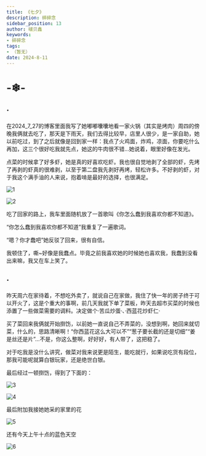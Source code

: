 ```yaml
---
title: 《七夕》
description: 碎碎念
sidebar_position: 13
author: 啵贝鑫
keywords:
- 碎碎念
tags: 
- （暂无）
date: 2024-8-11
---
```


# -❄-

## ·

在2024_7_27的博客里面我写了她嘟嘟囔囔地看一家火锅（其实是烤肉）周四的傍晚我俩就去吃了，那天是下雨天，我们去得比较早，店里人很少，是一家自助，她以前吃过，到了之后就像是回到家一样：我点了火鸡面，炸鸡，凉面，你要吃什么再加，这三个很好吃我就先点，她这的牛肉很不错...她说着，眼里好像在发光。

点菜的时候拿了好多虾，她是真的好喜欢吃虾。我也很自觉地剥了全部的虾，先烤了再剥的虾真的很难剥，以至于第二盘我先剥好再烤，轻松许多。不好剥的虾，对于我这个满手油的人来说，抱着啃是最好的选择，也很满足。

![1](../../static/life_Page/Games/2024_8_11/1.jpg)

![2](../../static/life_Page/Games/2024_8_11/5.jpg)

吃了回家的路上，我车里面随机放了一首歌叫《你怎么蠢到我喜欢你都不知道》。

“你怎么蠢到我喜欢你都不知道”我重复了一遍歌词。

“嗯？你才蠢吧”她反驳了回来，很有自信。

我顿住了，嘶~好像是我蠢点。毕竟之前我喜欢她的时候她也喜欢我，我蠢到没看出来嘛，我又在车上笑了。

## ·

昨天周六在家待着，不想吃外卖了，就说自己在家做，我住了快一年的房子终于可以开火了，这是个重大的事啊，前几天我就下单了菜板，昨天去超市买菜的时候也添置了一些做菜需要的调料。决定做个·苦瓜炒蛋·、·西蓝花炒虾仁·

买了菜回来我俩就开始捯饬，以前她一直说自己不弄菜的，没想到啊，她回来就切菜，什么的，思路清晰啊！“你西蓝花这么大可以不”“葱子要长截的还是切细”“姜是丝还是片”...不是，你这么整啊，好好好，有人带了，这把稳了。

对于吃我是没什么讲究，做菜对我来说更是陌生，能吃就行，如果说吃货有段位，那我可能呢就算白银玩家，还是绝世白银。

最后经过一顿捯饬，得到了下面的：

![3](../../static/life_Page/Games/2024_8_11/6.jpg)

![4](../../static/life_Page/Games/2024_8_11/3.jpg)

最后附加我接她她采的家里的花

![5](../../static/life_Page/Games/2024_8_11/2.jpg)

还有今天上午十点的蓝色天空

![6](../../static/life_Page/Games/2024_8_11/4.jpg)